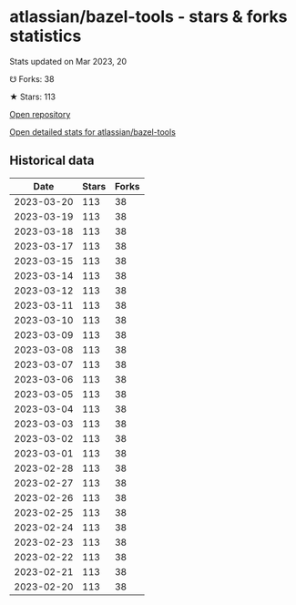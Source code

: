 # atlassian/bazel-tools - stars & forks statistics

Stats updated on Mar 2023, 20

☋ Forks: 38

★ Stars: 113

[Open repository](https://github.com/atlassian/bazel-tools)

[Open detailed stats for atlassian/bazel-tools](https://reviewgithub.com/rep/atlassian/bazel-tools)

## Historical data
| Date | Stars | Forks |
|------|-------|-------|
| 2023-03-20 | 113 | 38 | 
| 2023-03-19 | 113 | 38 | 
| 2023-03-18 | 113 | 38 | 
| 2023-03-17 | 113 | 38 | 
| 2023-03-15 | 113 | 38 | 
| 2023-03-14 | 113 | 38 | 
| 2023-03-12 | 113 | 38 | 
| 2023-03-11 | 113 | 38 | 
| 2023-03-10 | 113 | 38 | 
| 2023-03-09 | 113 | 38 | 
| 2023-03-08 | 113 | 38 | 
| 2023-03-07 | 113 | 38 | 
| 2023-03-06 | 113 | 38 | 
| 2023-03-05 | 113 | 38 | 
| 2023-03-04 | 113 | 38 | 
| 2023-03-03 | 113 | 38 | 
| 2023-03-02 | 113 | 38 | 
| 2023-03-01 | 113 | 38 | 
| 2023-02-28 | 113 | 38 | 
| 2023-02-27 | 113 | 38 | 
| 2023-02-26 | 113 | 38 | 
| 2023-02-25 | 113 | 38 | 
| 2023-02-24 | 113 | 38 | 
| 2023-02-23 | 113 | 38 | 
| 2023-02-22 | 113 | 38 | 
| 2023-02-21 | 113 | 38 | 
| 2023-02-20 | 113 | 38 | 

